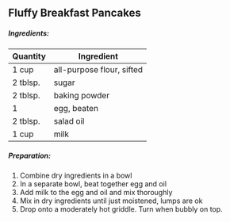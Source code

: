
## Fluffy Breakfast Pancakes

##### Ingredients:

| Quantity       |    Ingredient|
|----------------| -------------------------------------|
| 1 cup          | all-purpose flour, sifted|
| 2 tblsp.       | sugar|
| 2 tblsp.       | baking powder|
| 1              | egg, beaten|
| 2 tblsp.       | salad oil|
| 1 cup          | milk|

##### Preparation:

1. Combine dry ingredients in a bowl
2. In a separate bowl, beat together egg and oil
3. Add milk to the egg and oil and mix thoroughly
4. Mix in dry ingredients until just moistened, lumps are ok
5. Drop onto a moderately hot griddle.  Turn when bubbly on top.

